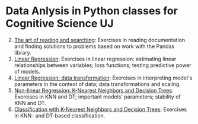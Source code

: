 # Data Anlysis in Python classes for Cognitive Science UJ
2. [The art of reading and searching](https://github.com/abelowska/dataPy/blob/main/Classes_02_Reading.ipynb): Exercises in reading documentation and finding solutions to problems based on work with the Pandas library.
3. [Linear Regression](https://github.com/abelowska/dataPy/blob/main/Classes_03_Linear_Regression.ipynb): Exercises in linear regression: estimating linear relationships between variables; loss functions; testing predictive power of models.
4. [Linear Regression: data transformation](https://github.com/abelowska/dataPy/blob/main/Classes_04_Linear_Regression.ipynb): Exercises in interpreting model's parameters in the context of data; data transformations and scaling.
5. [Non-linear Regression: K-Nearest Neighbors and Decision Trees](https://github.com/abelowska/dataPy/blob/main/Classes_05_KNN_DT.ipynb): Exercises in KNN and DT; important models' parameters; stability of KNN and DT.
6. [Classification with K-Nearest Neighbors and Decision Trees](https://github.com/abelowska/dataPy/blob/main/Classes_06_KNN_DT_Classification.ipynb): Exercises in KNN- and DT-based classification.
